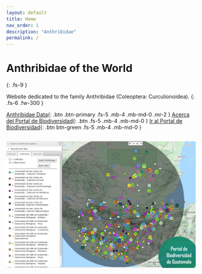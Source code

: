 ```yaml
---
layout: default
title: Home
nav_order: 1
description: "Anthribidae"
permalink: /
---
```


# Anthribidae of the World
{: .fs-9 }

Website dedicated to the family Anthribidae (Coleoptera: Curculionoidea).
{: .fs-6 .fw-300 }

[Anthribidae Data](https://guatemalaportal.github.io/docs/unirse){: .btn .btn-primary .fs-5 .mb-4 .mb-md-0 .mr-2 } [Acerca del Portal de Biodiversidad](https://guatemalaportal.github.io/docs/acerca/){: .btn .fs-5 .mb-4 .mb-md-0 } 
[Ir al Portal de Biodiversidad](https://biodiversidad.gt){: .btn btn-green .fs-5 .mb-4 .mb-md-0 } 


[<img src="https://github.com/GuatemalaPortal/guatemalaportal.github.io/blob/main/static/MapaColecciones.jpg?raw=true" alt="Logo">](https://biodiversidad.gt/portal/)
---



